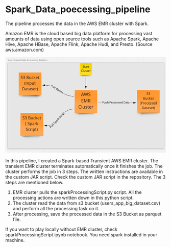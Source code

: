 # Spark_Data_poecessing_pipeline
  The pipeline processes the data in the AWS EMR cluster with Spark.
  
Amazon EMR is the cloud based big data platform for processing vast amounts of data using open source tools such as Apache Spark, Apache Hive, Apache HBase, Apache Flink, Apache Hudi, and Presto. (Source aws.amazon.com)


 ![](SparkPipeline.png)
 

In this pipeline, I created a Spark-based Transient AWS EMR cluster. The transient EMR cluster terminates automatically once it finishes the job. The cluster performs the job in 3 steps. The written instructions are available in the custom JAR script. Check the custom JAR script in the repository. The 3 steps are mentioned below. 

1. EMR cluster pulls the sparkProcessingScript.py script. All the processing actions are written down in this python script.
2. The cluster read the data from s3 bucket (users_app_big_dataset.csv) and perform all the processing task on it.
3. After processing, save the processed data in the S3 Bucket as parquet file.

If you want to play locally without EMR cluster, check sparkProcessingScript.ipynb notebook. You need spark installed in your machine.
